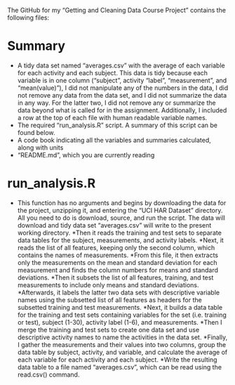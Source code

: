 The GitHub for my “Getting and Cleaning Data Course Project” contains the following files:

# Summary

* A tidy data set named “averages.csv” with the average of each variable for each activity and each subject. This data is tidy because each variable is in one column (“subject”, activity “label”, “measurement”, and “mean(value)”), I did not manipulate any of the numbers in the data, I did not remove any data from the data set, and I did not summarize the data in any way. For the latter two, I did not remove any or summarize the data beyond what is called for in the assignment. Additionally, I included a row at the top of each file with human readable variable names.
* The required “run_analysis.R” script. A summary of this script can be found below.
* A code book indicating all the variables and summaries calculated, along with units
* “README.md”, which you are currently reading

# run_analysis.R

* This function has no arguments and begins by downloading the data for the project, unzipping it, and entering the “UCI HAR Dataset” directory. All you need to do is download, source, and run the script. The data will download and tidy data set “averages.csv” will write to the present working directory.
*Then it reads the training and test sets to separate data tables for the subject, measurements, and activity labels.
*Next, it reads the list of all features, keeping only the second column, which contains the names of measurements.
*From this file, it then extracts only the measurements on the mean and standard deviation for each measurement and finds the column numbers for means and standard deviations.
*Then it subsets the list of all features, training, and test measurements to include only means and standard deviations.
*Afterwards, it labels the latter two data sets with descriptive variable names using the subsetted list of all features as headers for the subsetted training and test measurements.
*Next, it builds a data table for the training and test sets containing variables for the set (i.e. training or test), subject (1-30), activity label (1-6), and measurements.
*Then I merge the training and test sets to create one data set and use descriptive activity names to name the activities in the data set.
*Finally, I gather the measurements and their values into two columns, group the data table by subject, activity, and variable, and calculate the average of each variable for each activity and each subject.
*Write the resulting data table to a file named “averages.csv”, which can be read using the read.csv() command.